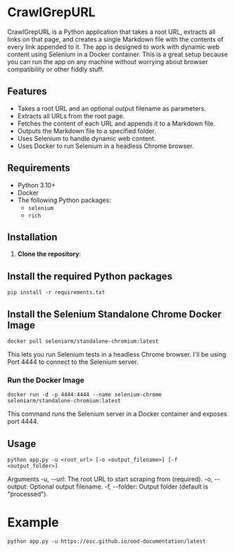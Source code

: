# CrawlGrepURL

CrawlGrepURL is a Python application that takes a root URL, extracts all links on that page, and creates a single Markdown file with the contents of every link appended to it. The app is designed to work with dynamic web content using Selenium in a Docker container. This is a great setup because you can run the app on any machine without worrying about browser compatibility or other fiddly stuff.

## Features

- Takes a root URL and an optional output filename as parameters.
- Extracts all URLs from the root page.
- Fetches the content of each URL and appends it to a Markdown file.
- Outputs the Markdown file to a specified folder.
- Uses Selenium to handle dynamic web content.
- Uses Docker to run Selenium in a headless Chrome browser.

## Requirements

- Python 3.10+
- Docker
- The following Python packages:
  - `selenium`
  - `rich`

## Installation

1. **Clone the repository**:

## Install the required Python packages
```pip install -r requirements.txt```

## Install the Selenium Standalone Chrome Docker Image
```docker pull seleniarm/standalone-chromium:latest```

This lets you run Selenium tests in a headless Chrome browser. I'll be using Port 4444 to connect to the Selenium server.

### Run the Docker Image
```docker run -d -p 4444:4444 --name selenium-chrome seleniarm/standalone-chromium:latest```

This command runs the Selenium server in a Docker container and exposes port 4444.

## Usage
```python app.py -u <root_url> [-o <output_filename>] [-f <output_folder>]```

Arguments
-u, --url: The root URL to start scraping from (required).
-o, --output: Optional output filename.
-f, --folder: Output folder (default is "processed").

# Example
```python app.py -u https://osc.github.io/ood-documentation/latest```

